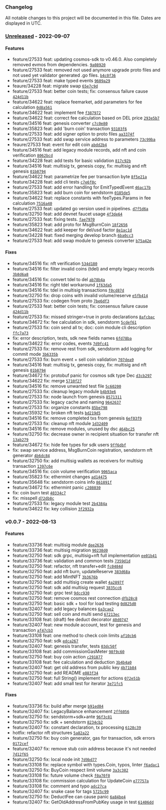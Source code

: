 ### Changelog

All notable changes to this project will be documented in this file. Dates are displayed in UTC.

### [Unreleased](https://bitbucket.org/decimalteam/go-smart-node/compare/HEAD..v0.0.7) - 2022-09-07

#### Features

-  feature/27533 feat: updating cosmos-sdk to v0.46.0. Also completely removed evmos from dependencies.  [`9a08920`](https://bitbucket.org/decimalteam/go-smart-node/commits/9a089202219b96db56885f1f6801b62ef773b91e)
-  feature/27533 feat: removed not used anymore upgrade proto files and not used yet validator generated .go files.  [`b4c0f36`](https://bitbucket.org/decimalteam/go-smart-node/commits/b4c0f36f315543914fea710e9a68e232d476cd03)
-  feature/27533 feat: make typed events  [`9609a29`](https://bitbucket.org/decimalteam/go-smart-node/commits/9609a296d1470235a4736bd99f76f55e3a311f35)
-  feaure/34228 feat: migrate swap  [`65e7c9d`](https://bitbucket.org/decimalteam/go-smart-node/commits/65e7c9dee5d4785d8b028bc2d2a8ebbb83f739a4)
-  feature/27533 feat: better coin tests; fix: consensus failure cause  [`424d11b`](https://bitbucket.org/decimalteam/go-smart-node/commits/424d11be6e44b9cbbc1780881692c7714e4f084c)
-  feature/34622 feat: replace feemarket, add parameters for fee calculation  [`0d8a561`](https://bitbucket.org/decimalteam/go-smart-node/commits/0d8a561bacfb08d733edff863050f85e72bdb849)
-  feature/34622 feat: implement fee  [`f387972`](https://bitbucket.org/decimalteam/go-smart-node/commits/f3879725fb6828e542a480fedbc29e948fc87903)
-  feature/34622 feat: correct fee calculation based on DEL price  [`293e5b7`](https://bitbucket.org/decimalteam/go-smart-node/commits/293e5b7519332cbe2e56e0658e3089a7d59af061)
-  feature/34516 feat: genesis converter  [`c7c0e80`](https://bitbucket.org/decimalteam/go-smart-node/commits/c7c0e80b6f903cd0ef91c88fc33628cc6280c41c)
-  feature/35823 feat: add 'burn coin' transaction  [`93103f6`](https://bitbucket.org/decimalteam/go-smart-node/commits/93103f61c164314916705f3732f3769afd99ab8c)
-  feature/27533 feat: add signer option to proto files  [`aa3374f`](https://bitbucket.org/decimalteam/go-smart-node/commits/aa3374fdaf2cd4e6d207245a9a88bb955e7a4cbd)
-  feature/27533 feat: add swap service address to parameters  [`73c99ba`](https://bitbucket.org/decimalteam/go-smart-node/commits/73c99ba10c707fbe8f6aeb73208d0abf5fda44ee)
-  feaure/27533 feat: event for edit coin  [`abdd2b4`](https://bitbucket.org/decimalteam/go-smart-node/commits/abdd2b4549c4e4f98cf7c562d8ca0aaa5ccd4570)
-  feature/34516 feat: add legacy module records, add nft and coin verification  [`8062bcd`](https://bitbucket.org/decimalteam/go-smart-node/commits/8062bcd7658f7f1ef10f679e101038fc6e221782)
-  feature/34228 feat: add tests for basic validation  [`817c92b`](https://bitbucket.org/decimalteam/go-smart-node/commits/817c92b1ea0ed512a89b78dc34d5c7656eb31962)
-  feature/34516 feat: multisig tx, genesis copy, fix: multisig and nft genesis  [`01b8794`](https://bitbucket.org/decimalteam/go-smart-node/commits/01b8794afbc711d0bfeee8279d580ec2ff73bd1c)
-  feature/34622 feat: parametrize fee per transaction byte  [`8f5e21a`](https://bitbucket.org/decimalteam/go-smart-node/commits/8f5e21a8307d96b80aad20f16d730b9a14dcd67d)
-  feature/34228 feat: add cli tests  [`c7e6f0c`](https://bitbucket.org/decimalteam/go-smart-node/commits/c7e6f0ce508b73a72189b91770087002813c69a0)
-  feature/27533 feat: add error handling for EmitTypedEvent  [`46ac17b`](https://bitbucket.org/decimalteam/go-smart-node/commits/46ac17bfaed26db627103ed500a565f3d133c739)
-  feature/35823 feat: add burn coin for sendstorm  [`0185de5`](https://bitbucket.org/decimalteam/go-smart-node/commits/0185de5464eecc09a6f5af58255634e11bd629ee)
-  feature/34622 feat: replace constants with feeTypes.Params in fee calculation  [`7516a40`](https://bitbucket.org/decimalteam/go-smart-node/commits/7516a40091656cd27c8ce69667bf1272cfa6e868)
-  feature/27533 feat: updated go version used in pipelines.  [`d7f5d6a`](https://bitbucket.org/decimalteam/go-smart-node/commits/d7f5d6ac1c0ebc3a7193c247c7dec446fdb7b530)
-  feature/32750 feat: add devnet faucet usage  [`4f3de64`](https://bitbucket.org/decimalteam/go-smart-node/commits/4f3de64462b129df299d77bfaff3510d423c850b)
-  feature/27533 feat: fixing tests.  [`fae7970`](https://bitbucket.org/decimalteam/go-smart-node/commits/fae7970cd3f5eb76b49ec8c12ad9f2d948488575)
-  feature/35823 feat: add proto for MsgBurnCoin  [`18f2656`](https://bitbucket.org/decimalteam/go-smart-node/commits/18f2656dbfd540aef1128aa20ac78f261f634bbd)
-  feature/34622 feat: add keeper for del/usd factor  [`8e1ac1d`](https://bitbucket.org/decimalteam/go-smart-node/commits/8e1ac1dab8e59fe44d5360c8008ec0ba69d3b2f0)
-  feature/34228 feat: fixed merging develop branch  [`6ba0cc3`](https://bitbucket.org/decimalteam/go-smart-node/commits/6ba0cc3db864f7030747d30d1aee80736e6dacf5)
-  feature/27533 feat: add swap module to genesis converter  [`b75a42e`](https://bitbucket.org/decimalteam/go-smart-node/commits/b75a42ef946b3f11268acc346a6f6cebf73895e9)

#### Fixes

-  feature/34516 fix: nft verification  [`534d180`](https://bitbucket.org/decimalteam/go-smart-node/commits/534d180763d82474aa68ed0cf8bc1847a3f968eb)
-  feature/34516 fix: filter invalid coins (tdel) and empty legacy records  [`3b8d6a8`](https://bitbucket.org/decimalteam/go-smart-node/commits/3b8d6a876d810e972eaf94ccc3adfd3be0ed55a9)
-  feature/34516 fix: convert tdel to del  [`ab78b4a`](https://bitbucket.org/decimalteam/go-smart-node/commits/ab78b4a509b233c7062210b9bbb73fea1b0e567c)
-  feature/34516 fix: right tdel workaround  [`1f63da5`](https://bitbucket.org/decimalteam/go-smart-node/commits/1f63da53eb16208efbef827214c0001926886a9f)
-  feature/34516 fix: tdel in multisig transactions  [`f0cd87d`](https://bitbucket.org/decimalteam/go-smart-node/commits/f0cd87dcf8ee5a71c65ce291c9f6b20c4097c623)
-  feature/32750 fix: drop coins with invalid volume/reserve  [`e5fb414`](https://bitbucket.org/decimalteam/go-smart-node/commits/e5fb414001db7581025928669353970b0b86fedf)
-  feature/27533 fix: codegen from proto  [`7be6df3`](https://bitbucket.org/decimalteam/go-smart-node/commits/7be6df33fddbe5f2b1d03724de6ddbc2bd5250e4)
-  feature/27533 feat: better coin tests; fix: consensus failure cause  [`424d11b`](https://bitbucket.org/decimalteam/go-smart-node/commits/424d11be6e44b9cbbc1780881692c7714e4f084c)
-  feature/27533 fix: missed stringer=true in proto declarations  [`8afcbac`](https://bitbucket.org/decimalteam/go-smart-node/commits/8afcbac575cfdfb2e1586d0f42d003d5410e6d51)
-  feature/34672 fix: fee calculation in sdk, sendstorm  [`5cdef61`](https://bitbucket.org/decimalteam/go-smart-node/commits/5cdef616a856488e6cf254d36184c453bd180497)
-  feature/27533 fix: coin send all tx; doc: coin module cli description  [`ffc7a73`](https://bitbucket.org/decimalteam/go-smart-node/commits/ffc7a7314e4fa655e5f9d995332663eb1b4059f9)
-  fix: error description, tests, sdk new fields names  [`6fd78ba`](https://bitbucket.org/decimalteam/go-smart-node/commits/6fd78ba15a3545b1ead8bac0ffd57aba79c1ea5b)
-  feature/34622 fix: error codes, events  [`7d9fc41`](https://bitbucket.org/decimalteam/go-smart-node/commits/7d9fc41cdd6368083a907b13205393e644bad6f3)
-  feature/27533 fix: remove rest from sdk, sendstorm add logging for commit mode  [`3b6335b`](https://bitbucket.org/decimalteam/go-smart-node/commits/3b6335b83a1b99dafe1432ebfaaace9499cae71f)
-  feature/27533 fix: burn event + sell coin validation  [`707dea9`](https://bitbucket.org/decimalteam/go-smart-node/commits/707dea96c4f96f1b4626a6b239b406eac97476e2)
-  feature/34516 feat: multisig tx, genesis copy, fix: multisig and nft genesis  [`01b8794`](https://bitbucket.org/decimalteam/go-smart-node/commits/01b8794afbc711d0bfeee8279d580ec2ff73bd1c)
-  feature/34672 fix: protobuf panic for cosmos sdk type Dec  [`d3cb297`](https://bitbucket.org/decimalteam/go-smart-node/commits/d3cb297d416abfe0bb78d92797345527afe4dff8)
-  feature/34622 fix: merge  [`5710f27`](https://bitbucket.org/decimalteam/go-smart-node/commits/5710f27a085a24e3f81a9a95424d902e4c0f508c)
-  feature/34516 fix: remove unwanted test file  [`5c60200`](https://bitbucket.org/decimalteam/go-smart-node/commits/5c60200eca9da95b169b655916aa23953a3e232a)
-  feature/27533 fix: cleanup legacy module  [`b4b93e6`](https://bitbucket.org/decimalteam/go-smart-node/commits/b4b93e6b6d94129339f7f488bd944a138c9d8011)
-  feature/27533 fix: node launch from genesis  [`8571311`](https://bitbucket.org/decimalteam/go-smart-node/commits/85713114486bba1cb43539f7257e2990dce04e92)
-  feature/27533 fix: legacy cache and naming  [`9642637`](https://bitbucket.org/decimalteam/go-smart-node/commits/9642637b5530f3a5279851445059606b4b5824eb)
-  feature/27533 fix: organize constants  [`85be798`](https://bitbucket.org/decimalteam/go-smart-node/commits/85be798c852d764ca948d41a754261da5c61e3d8)
-  feature/35932 fix: broken nft tests  [`bd219d5`](https://bitbucket.org/decimalteam/go-smart-node/commits/bd219d51bf974b239b7501e26c233f4d0ed7946c)
-  feature/34516 fix: remove completed txs from genesis  [`6ef03f9`](https://bitbucket.org/decimalteam/go-smart-node/commits/6ef03f95a53073f66b959f964047fb50dbd46f5e)
-  feature/27533 fix: cleanup nft module  [`1d32409`](https://bitbucket.org/decimalteam/go-smart-node/commits/1d3240995e1034d7901115c12de9e8bbd1e82d09)
-  feature/34516 fix: remove modules, unused by dsc  [`464bc25`](https://bitbucket.org/decimalteam/go-smart-node/commits/464bc25dee1b54dd22ecfe68538e3cd4250b71f5)
-  feature/32750 fix: decrease owner in recipient situation for transfer nft  [`13ab279`](https://bitbucket.org/decimalteam/go-smart-node/commits/13ab279dec646cc49543b571e11b3f32a4741255)
-  feature/34672 fix: hide fee types for sdk users  [`9ff6dbf`](https://bitbucket.org/decimalteam/go-smart-node/commits/9ff6dbfc382008b1f234713c61f0950b1cae4a6d)
-  fix: swap service address, MsgBurnCoin registration, sendstorm nft generator  [`4b6dc84`](https://bitbucket.org/decimalteam/go-smart-node/commits/4b6dc84cc475920f0eecddac81dc09294c12e230)
-  feature/32750 fix: add multisig wallets as receivers for multisig transaction  [`1397c6e`](https://bitbucket.org/decimalteam/go-smart-node/commits/1397c6eda61ac5e6869d5277dc49537e997bd295)
-  feature/34516 fix: coin volume verification  [`9065aca`](https://bitbucket.org/decimalteam/go-smart-node/commits/9065acae3284074a0f7340a1b5244afd7cece2bf)
-  feature/35823 fix: ethermint changes  [`ad14475`](https://bitbucket.org/decimalteam/go-smart-node/commits/ad14475e5e76a8ad8c72591a8805bc4230e5cef1)
-  feature/35648 fix: sendstorm coins info  [`861891f`](https://bitbucket.org/decimalteam/go-smart-node/commits/861891fab9366bedf325ad4efbccc7921032f5f6)
-  feature/34672 fix: ethermint panic  [`c208030`](https://bitbucket.org/decimalteam/go-smart-node/commits/c20803097231670dc5c2113664aa01ece01ca008)
-  fix: coin burn test  [`40334c7`](https://bitbucket.org/decimalteam/go-smart-node/commits/40334c7490b34091b1ef6187da136b50a7ccca3e)
-  fix: misspell  [`d72db8c`](https://bitbucket.org/decimalteam/go-smart-node/commits/d72db8cb3269fe8a171a3c0770361bb5ce2f0577)
-  feature/27533 fix: legacy module test  [`2b4384a`](https://bitbucket.org/decimalteam/go-smart-node/commits/2b4384aef63a97921956525efbd1891986211d16)
-  feature/34622 fix: key collision  [`3f2932a`](https://bitbucket.org/decimalteam/go-smart-node/commits/3f2932a94fe3a144ab6654489ed8ba9b2cad5c67)

### v0.0.7 - 2022-08-13

#### Features

-  feature/33736 feat: multisig module  [`dee2636`](https://bitbucket.org/decimalteam/go-smart-node/commits/dee2636023eb1b5cb5262fcc1f826830ca51b4da)
-  feature/33736 feat: multisig migration  [`90238d0`](https://bitbucket.org/decimalteam/go-smart-node/commits/90238d0341d6e85fd2f1a40282bf0dc43657c53d)
-  feature/32750 feat: sdk grpc, multisig+nft full implementation  [`ee01b41`](https://bitbucket.org/decimalteam/go-smart-node/commits/ee01b411b0ee1b84c63df8add0dd558b666351ee)
-  feature/33736 feat: validation and common tests  [`7359d1d`](https://bitbucket.org/decimalteam/go-smart-node/commits/7359d1d9fe103613920c332c89344af095c062cd)
-  feature/32750 feat: refactor, nft transfer+edit  [`fc0484d`](https://bitbucket.org/decimalteam/go-smart-node/commits/fc0484da4a337a0865c21e28c4eae7eb1e1ac21e)
-  feature/32750 feat: add nft burn, updateReserve  [`383d68a`](https://bitbucket.org/decimalteam/go-smart-node/commits/383d68afca6ed9e7fa82f96fb373615c93dce375)
-  feature/32750 feat: add MintNFT  [`3b3676b`](https://bitbucket.org/decimalteam/go-smart-node/commits/3b3676b390d639edca33c79fe4b005db9209f638)
-  feature/32750 feat: add multisig create wallet  [`4a2897f`](https://bitbucket.org/decimalteam/go-smart-node/commits/4a2897faa94bfaede541e1fbf21be80240a0de4a)
-  feature/32750 feat: sdk add multisig request  [`3835cc6`](https://bitbucket.org/decimalteam/go-smart-node/commits/3835cc6e2b2fd4526e507a72851865eadb6a31c2)
-  feature/32750 feat: grpc test  [`9dcc930`](https://bitbucket.org/decimalteam/go-smart-node/commits/9dcc9306e5395d8cbaf71ec494be9f06bc1533a9)
-  feature/32750 feat: remove cosmos rest connection  [`dfb28c8`](https://bitbucket.org/decimalteam/go-smart-node/commits/dfb28c8aadbb92d7e052cc71d014e349632225db)
-  feature/32750 feat: basic sdk + tool for load testing  [`0d825d0`](https://bitbucket.org/decimalteam/go-smart-node/commits/0d825d0b97f5f9c11fce558e5513b3cba133ac48)
-  feature/32407 feat: add legacy balances  [`6a3cae2`](https://bitbucket.org/decimalteam/go-smart-node/commits/6a3cae2ffd899cc7d1cdf4f6a3d6799b61134079)
-  feature/32750 feat: sell coin and multi send  [`67213ec`](https://bitbucket.org/decimalteam/go-smart-node/commits/67213ecaef91283e0a17e2754c518c5a814082f1)
-  feature/33108 feat: (draft) fee deduct decorator  [`40d0747`](https://bitbucket.org/decimalteam/go-smart-node/commits/40d0747306e227c9e1769db380e29d7e2620747c)
-  feature/32407 feat: new module account, test for genesis and transaction  [`af47cb3`](https://bitbucket.org/decimalteam/go-smart-node/commits/af47cb33a20be04ec5bcfecdc4fc28b8e1da82e4)
-  feature/33108 feat: one method to check coin limits  [`af10cb6`](https://bitbucket.org/decimalteam/go-smart-node/commits/af10cb65d5136c7a29c3db5a5e802b85d57c317e)
-  feature/32750 feat: sdk  [`edca267`](https://bitbucket.org/decimalteam/go-smart-node/commits/edca2670b59c7ce10303bf72c13c973259b42e9d)
-  feature/32407 feat: genesis transfer, tests  [`03dc50f`](https://bitbucket.org/decimalteam/go-smart-node/commits/03dc50f38b28afc45041d2f86ac332328c004486)
-  feature/33108 feat: add commissionGasMeter  [`98f9c60`](https://bitbucket.org/decimalteam/go-smart-node/commits/98f9c601ac99bc9967abe886aa80ea6063ea8da8)
-  feature/32750 feat: buy coin action  [`c291877`](https://bitbucket.org/decimalteam/go-smart-node/commits/c2918778fd39350f77946a3fa2b0073682138e52)
-  feature/33108 feat: fee calculation and deduction  [`3b4b4a0`](https://bitbucket.org/decimalteam/go-smart-node/commits/3b4b4a0709e10e9a5a90ec8e0411585ad193b444)
-  feature/32407 feat: get old address from public key  [`4b71b84`](https://bitbucket.org/decimalteam/go-smart-node/commits/4b71b84cdd167185e84e218fc55f24d3f12b7d83)
-  feature/32750 feat: add README  [`e083f34`](https://bitbucket.org/decimalteam/go-smart-node/commits/e083f349771c1c08de4be8c00804d8bf526d29f8)
-  feature/32750 feat: full String() implement for actions  [`072e51b`](https://bitbucket.org/decimalteam/go-smart-node/commits/072e51beb378ff3674678a541b797aa0a4f30609)
-  feature/32407 feat: add small test for iterator  [`3e71fc5`](https://bitbucket.org/decimalteam/go-smart-node/commits/3e71fc5d3b294ccb2faf89baa8ccbbd10567dc57)

#### Fixes

-  feature/33736 fix: build after merge  [`b91ed04`](https://bitbucket.org/decimalteam/go-smart-node/commits/b91ed048d2c400040a53d616ee94d191bfc0d62f)
-  feature/32407 fix: LegacyBalance enhancement  [`2ff6056`](https://bitbucket.org/decimalteam/go-smart-node/commits/2ff6056e93bddde9eb95a248a13b33b9b51edff6)
-  feature/32750 fix: sendstorm+sdk+ante  [`96f3c81`](https://bitbucket.org/decimalteam/go-smart-node/commits/96f3c818cf5e6258cfe7e750b07038f3fa02fe3d)
-  feature/32750 fix: sdk + sendstorm  [`8234cb2`](https://bitbucket.org/decimalteam/go-smart-node/commits/8234cb2f0dc40262ab9c276046de756bfcece5b6)
-  feature/32407 fix: constant declaration, tx processing  [`6128c39`](https://bitbucket.org/decimalteam/go-smart-node/commits/6128c39edf5187640ae09ede1ec19f7902190c4a)
-  hotfix: refactor nft structures  [`5a82a22`](https://bitbucket.org/decimalteam/go-smart-node/commits/5a82a222e8f1dd5efe67f807c828ed6669db78c8)
-  feature/32750 fix: buy coin generator, gas for transaction, sdk errors  [`0172cef`](https://bitbucket.org/decimalteam/go-smart-node/commits/0172cef1a8fcc376063946e3b256980cb92ec261)
-  feature/32407 fix: remove stub coin address because it's not needed  [`7d12f65`](https://bitbucket.org/decimalteam/go-smart-node/commits/7d12f65e8e40dbed838ebdd4e576b466a95cff45)
-  feature/32750 fix: local node init  [`7d9bd77`](https://bitbucket.org/decimalteam/go-smart-node/commits/7d9bd77be0cf96377e9207cf7063517421e2b4d9)
-  feature/33108 fix: replace symbol with types.Coin, typos, linter  [`f6adac1`](https://bitbucket.org/decimalteam/go-smart-node/commits/f6adac1ae9bdab15443dbf09c1aea8aa5d8a709f)
-  feature/32750 fix: BuyCoin respect limit volume  [`3a3c382`](https://bitbucket.org/decimalteam/go-smart-node/commits/3a3c3826df9b47a1a5e49821d62fda7378f47d59)
-  feature/33108 fix: future volume check  [`f0a70f0`](https://bitbucket.org/decimalteam/go-smart-node/commits/f0a70f068b190ddfd47c871852cb11d276fa1384)
-  feature/33108 fix: commission calculation for UpdateCoin  [`e77757a`](https://bitbucket.org/decimalteam/go-smart-node/commits/e77757a84a3be7d38e9e09ff46f3a399efef52f2)
-  feature/33108 fix: comment and typo  [`adc27ca`](https://bitbucket.org/decimalteam/go-smart-node/commits/adc27ca072b85181266cabeb547b99e45d158732)
-  feature/32407 fix: snake case for tags  [`5725c99`](https://bitbucket.org/decimalteam/go-smart-node/commits/5725c998db3dfaa59ecfd9b7833747b6ff943fb8)
-  feature/32750 fix: DeductFee can cause panic  [`6a84be4`](https://bitbucket.org/decimalteam/go-smart-node/commits/6a84be480c702f6af7a2b38feacbaef0f7d7ad9f)
-  feature/32407 fix: GetOldAddressFromPubKey usage in test  [`61406dd`](https://bitbucket.org/decimalteam/go-smart-node/commits/61406dd9c6ba49c4d191424d2dcfac5b12c21b82)
